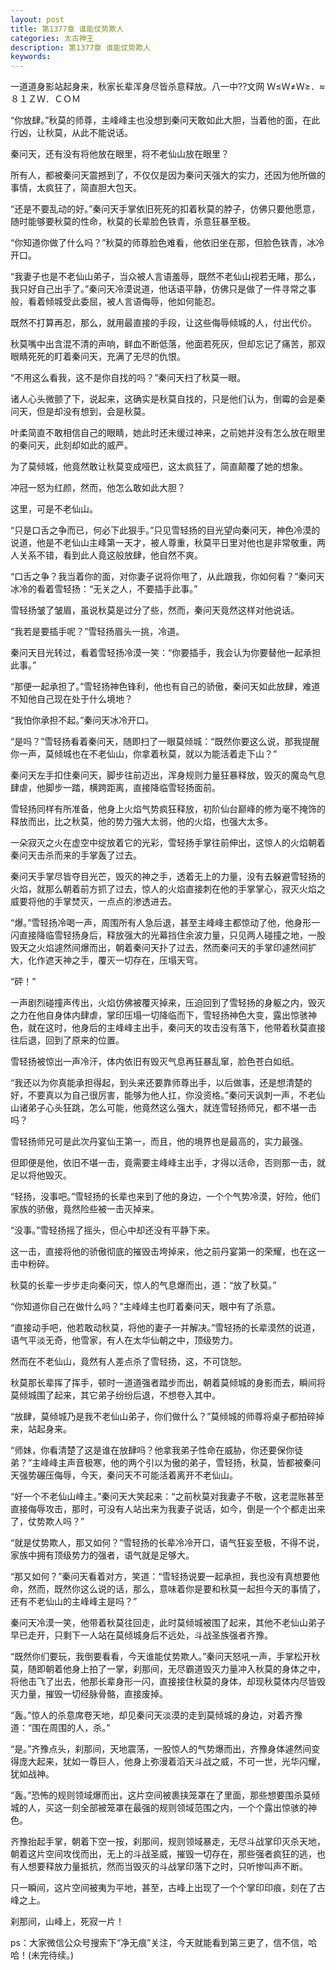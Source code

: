 ```yaml
---
layout: post
title: 第1377章 谁能仗势欺人
categories: 太古神王
description: 第1377章 谁能仗势欺人
keywords:
---
```


一道道身影站起身来，秋家长辈浑身尽皆杀意释放。八一中??文网  Ｗ≤Ｗ≠Ｗ≥．≈８１ＺＷ．ＣＯＭ

“你放肆。”秋莫的师尊，主峰峰主也没想到秦问天敢如此大胆，当着他的面，在此行凶，让秋莫，从此不能说话。

秦问天，还有没有将他放在眼里，将不老仙山放在眼里？

所有人，都被秦问天震撼到了，不仅仅是因为秦问天强大的实力，还因为他所做的事情，太疯狂了，简直胆大包天。

“还是不要乱动的好。”秦问天手掌依旧死死的扣着秋莫的脖子，仿佛只要他愿意，随时能够要秋莫的性命，秋莫的长辈脸色铁青，杀意狂暴至极。

“你知道你做了什么吗？”秋莫的师尊脸色难看，他依旧坐在那，但脸色铁青，冰冷开口。

“我妻子也是不老仙山弟子，当众被人言语羞辱，既然不老仙山视若无睹，那么，我只好自己出手了。”秦问天冷漠说道，他话语平静，仿佛只是做了一件寻常之事般，看着倾城受此委屈，被人言语侮辱，他如何能忍。

既然不打算再忍，那么，就用最直接的手段，让这些侮辱倾城的人，付出代价。

秋莫嘴中出含混不清的声响，鲜血不断低落，他面若死灰，但却忘记了痛苦，那双眼睛死死的盯着秦问天，充满了无尽的仇恨。

“不用这么看我，这不是你自找的吗？”秦问天扫了秋莫一眼。

诸人心头微颤了下，说起来，这确实是秋莫自找的，只是他们认为，倒霉的会是秦问天，但是却没有想到，会是秋莫。

叶柔简直不敢相信自己的眼睛，她此时还未缓过神来，之前她并没有怎么放在眼里的秦问天，此刻却如此的威严。

为了莫倾城，他竟然敢让秋莫变成哑巴，这太疯狂了，简直颠覆了她的想象。

冲冠一怒为红颜，然而，他怎么敢如此大胆？

这里，可是不老仙山。

“只是口舌之争而已，何必下此狠手。”只见雪轻扬的目光望向秦问天，神色冷漠的说道，他是不老仙山主峰第一天才，被人尊重，秋莫平日里对他也是非常敬重，两人关系不错，看到此人竟这般放肆，他自然不爽。

“口舌之争？我当着你的面，对你妻子说将你甩了，从此跟我，你如何看？”秦问天冰冷的看着雪轻扬：“无关之人，不要插手此事。”

雪轻扬皱了皱眉，虽说秋莫是过分了些，然而，秦问天竟然这样对他说话。

“我若是要插手呢？”雪轻扬眉头一挑，冷道。

秦问天目光转过，看着雪轻扬冷漠一笑：“你要插手，我会认为你要替他一起承担此事。”

“那便一起承担了。”雪轻扬神色锋利，他也有自己的骄傲，秦问天如此放肆，难道不知他自己现在处于什么境地？

“我怕你承担不起。”秦问天冰冷开口。

“是吗？”雪轻扬看着秦问天，随即扫了一眼莫倾城：“既然你要这么说，那我提醒你一声，莫倾城也在不老仙山，你拿着秋莫，就以为能活着走下山？”

秦问天左手扣住秦问天，脚步往前迈出，浑身规则力量狂暴释放，毁灭的魔岛气息肆虐，他脚步一踏，横跨距离，直接降临雪轻扬面前。

雪轻扬同样有所准备，他身上火焰气势疯狂释放，初阶仙台巅峰的修为毫不掩饰的释放而出，比之秋莫，他的势力强大太弱，他的火焰，也强大太多。

一朵寂灭之火在虚空中绽放着它的光彩，雪轻扬手掌往前伸出，这惊人的火焰朝着秦问天击杀而来的手掌轰了过去。

秦问天手掌尽皆夺目光芒，毁灭的神之手，透着无上的力量，没有去躲避雪轻扬的火焰，就那么朝着前方抓了过去，惊人的火焰直接刺在他的手掌掌心，寂灭火焰之威要将他的手掌焚灭，一点点的渗透进去。

“爆。”雪轻扬冷喝一声，周围所有人急后退，甚至主峰峰主都惊动了他，他身形一闪直接降临雪轻扬身后，释放强大的光幕挡住余波力量，只见两人碰撞之地，一股毁天之火焰遽然间爆而出，朝着秦问天扑了过去，然而秦问天的手掌印遽然间扩大，化作遮天神之手，覆灭一切存在，压塌天穹。

“砰！”

一声剧烈碰撞声传出，火焰仿佛被覆灭掉来，压迫回到了雪轻扬的身躯之内，毁灭之力在他自身体内肆虐，掌印压塌一切降临而下，雪轻扬神色大变，露出惊骇神色，就在这时，他身后的主峰峰主出手，秦问天的攻击没有落下，他带着秋莫直接往后退，回到了原来的位置。

雪轻扬被惊出一声冷汗，体内依旧有毁灭气息再狂暴乱窜，脸色苍白如纸。

“我还以为你真能承担得起，到头来还要靠师尊出手，以后做事，还是想清楚的好，不要真以为自己很厉害，能够为他人扛，你没资格。”秦问天讽刺一声，不老仙山诸弟子心头狂跳，怎么可能，他竟然这么强大，就连雪轻扬师兄，都不堪一击吗？

雪轻扬师兄可是此次丹宴仙王第一，而且，他的境界也是最高的，实力最强。

但即便是他，依旧不堪一击，竟需要主峰峰主出手，才得以活命，否则那一击，就足以将他毁灭。

“轻扬，没事吧。”雪轻扬的长辈也来到了他的身边，一个个气势冷漠，好险，他们家族的骄傲，竟然险些被一击灭掉来。

“没事。”雪轻扬摇了摇头，但心中却还没有平静下来。

这一击，直接将他的骄傲彻底的摧毁击垮掉来，他之前丹宴第一的荣耀，也在这一击中粉碎。

秋莫的长辈一步步走向秦问天，惊人的气息爆而出，道：“放了秋莫。”

“你知道你自己在做什么吗？”主峰峰主也盯着秦问天，眼中有了杀意。

“直接动手吧，他若敢动秋莫，将他的妻子一并解决。”雪轻扬的长辈漠然的说道，语气平淡无奇，他雪家，有人在太华仙朝之中，顶级势力。

然而在不老仙山，竟然有人差点杀了雪轻扬，这，不可饶恕。

秋莫那长辈挥了挥手，顿时一道道强者踏步而出，朝着莫倾城的身影而去，瞬间将莫倾城围了起来，其它弟子纷纷后退，不想卷入其中。

“放肆，莫倾城乃是我不老仙山弟子，你们做什么？”莫倾城的师尊将桌子都拍碎掉来，站起身来。

“师妹，你看清楚了这是谁在放肆吗？他拿我弟子性命在威胁，你还要保你徒弟？”主峰峰主声音极寒，他的两个引以为傲的弟子，雪轻扬，秋莫，皆都被秦问天强势碾压侮辱，今天，秦问天不可能活着离开不老仙山。

“好一个不老仙山峰主。”秦问天大笑起来：“之前秋莫对我妻子不敬，这老混账甚至直接侮辱攻击，那时，可没有人站出来为我妻子说话，如今，倒是一个个都走出来了，仗势欺人吗？”

“就是仗势欺人，那又如何？”雪轻扬的长辈冷冷开口，语气狂妄至极，不得不说，家族中拥有顶级势力的强者，语气就是足够大。

“那又如何？”秦问天看着对方，笑道：“雪轻扬说要一起承担，我也没有真想要他命，然而，既然你这么说的话，那么，意味着你是要和秋莫一起担今天的事情了，还有不老仙山的主峰峰主是吗？”

秦问天冷漠一笑，他带着秋莫往回走，此时莫倾城被围了起来，其他不老仙山弟子早已走开，只剩下一人站在莫倾城身后不远处，斗战圣族强者齐豫。

“既然你们要玩，我倒要看看，今天谁能仗势欺人。”秦问天怒吼一声，手掌松开秋莫，随即朝着他身上拍了一掌，刹那间，无尽霸道毁灭力量冲入秋莫的身体之中，将他击飞了出去，他那长辈身形一闪，直接接住秋莫的身体，却现秋莫体内尽皆毁灭力量，摧毁一切经脉骨骼，直接废掉。

“轰。”惊人的杀意席卷天地，却见秦问天淡漠的走到莫倾城的身边，对着齐豫道：“围在周围的人，杀。”

“是。”齐豫点头，刹那间，天地震荡，一股惊人的气势爆而出，齐豫身体遽然间变得庞大起来，犹如一尊巨人，他身上弥漫着滔天斗战之威，不可一世，光华闪耀，犹如战神。

“轰。”恐怖的规则领域爆而出，这片空间被裹挟笼罩在了里面，那些想要围杀莫倾城的人，买这一刻全部被笼罩在最强的规则领域范围之内，一个个露出惊骇的神色。

齐豫抬起手掌，朝着下空一按，刹那间，规则领域暴走，无尽斗战掌印灭杀天地，朝着这片空间攻伐而出，无上的斗战圣威，摧毁一切存在，那些强者疯狂的逃，也有人想要释放力量抵抗，然而当毁灭的斗战掌印落下之时，只听惨叫声不断。

只一瞬间，这片空间被夷为平地，甚至，古峰上出现了一个个掌印印痕，刻在了古峰之上。

刹那间，山峰上，死寂一片！

ps：大家微信公众号搜索下“净无痕”关注，今天就能看到第三更了，信不信，哈哈！(未完待续。)
